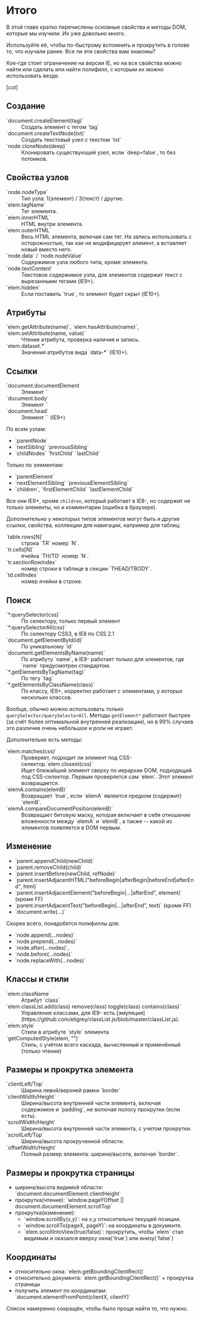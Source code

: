 # Итого

В этой главе кратко перечислены основные свойства и методы DOM, которые мы изучили. Их уже довольно много.

Используйте её, чтобы по-быстрому вспомнить и прокрутить в голове то, что изучали ранее. Все ли эти свойства вам знакомы?

Кое-где стоит ограничение на версии IE, но на все свойства можно найти или сделать или найти полифилл, с которым их можно использовать везде.

[cut]

## Создание

<dl>
<dt>`document.createElement(tag)`</dt><dd>Создать элемент с тегом `tag`</dd>
<dt>`document.createTextNode(txt)`</dt><dd>Создать текстовый узел с текстом `txt`</dd>
<dt>`node.cloneNode(deep)`</dt><dd>Клонировать существующий узел, если `deep=false`, то без потомков.</dd>
</dl>

## Свойства узлов

<dl>
<dt>`node.nodeType`</dt><dd>Тип узла: 1(элемент) / 3(текст) / другие.</dd>
<dt>`elem.tagName`</dt><dd>Тег элемента.</dd>
<dt>`elem.innerHTML`</dt><dd>HTML внутри элемента.</dd>
<dt>`elem.outerHTML`</dt><dd>Весь HTML элемента, включая сам тег. На запись использовать с осторожностью, так как не модифицирует элемент, а вставляет новый вместо него.</dd>
<dt>`node.data` / `node.nodeValue`</dt><dd>Содержимое узла любого типа, кроме элемента.</dd>
<dt>`node.textContent`</dt><dd>Текстовое содержимое узла, для элементов содержит текст с вырезанными тегами (IE9+).</dd>
<dt>`elem.hidden`</dt><dd>Если поставить `true`, то элемент будет скрыт (IE10+).</dd>
</dl>

## Атрибуты

<dl>
<dt>`elem.getAttribute(name)`, `elem.hasAttribute(name)`, `elem.setAttribute(name, value)`</dt>
<dd>Чтение атрибута, проверка наличия и запись.</dd>
<dt>`elem.dataset.*`</dt><dd>Значения атрибутов вида `data-*` (IE10+).</dd>
</dl>

## Ссылки

<dl>
<dt>`document.documentElement`</dt>
<dd>Элемент `<HTML>`</dd>
<dt>`document.body`</dt>
<dd>Элемент `<BODY>`</dd>
<dt>`document.head`</dt>
<dd>Элемент `<HEAD>` (IE9+)</dd>
</dl>

По всем узлам:
<ul>
<li>`parentNode`</li>
<li>`nextSibling` `previousSibling`</li>
<li>`childNodes` `firstChild` `lastChild`</li>
</ul>

Только по элементам:

<ul>
<li>`parentElement`</li>
<li>`nextElementSibling` `previousElementSibling`</li>
<li>`children`, `firstElementChild` `lastElementChild`</li>
</ul>

Все они IE9+, кроме `children`, который работает в IE8-, но содержит не только элементы, но и комментарии (ошибка в браузере).

Дополнительно у некоторых типов элементов могут быть и другие ссылки, свойства, коллекции для навигации,
например для таблиц:

<dl>
<dt>`table.rows[N]`</dt>
<dd>строка `TR` номер `N`.</dd>
<dt>`tr.cells[N]`</dt>
<dd>ячейка `TH/TD` номер `N`.</dd>
<dt>`tr.sectionRowIndex`</dt>
<dd>номер строки в таблице в секции `THEAD/TBODY`.<dd>
<dt>`td.cellIndex`</dt>
<dd>номер ячейки в строке.</dd>
</dl>

## Поиск


<dl>
<dt>`*.querySelector(css)`</dt>
<dd>По селектору, только первый элемент</dd>
<dt>`*.querySelectorAll(css)`</dt>
<dd>По селектору CSS3, в IE8 по CSS 2.1</dd>
<dt>`document.getElementById(id)`</dt>
<dd>По уникальному `id`</dd>
<dt>`document.getElementsByName(name)`</dt>
<dd>По атрибуту `name`,  в IE9- работает только для элементов, где `name` предусмотрен стандартом.</dd>
<dt>`*.getElementsByTagName(tag)`</dt>
<dd>По тегу `tag`</dd>
<dt>`*.getElementsByClassName(class)`</dt>
<dd>По классу, IE9+, корректно работает с элементами, у которых несколько классов.</dd>
</dl>

Вообще, обычно можно использовать только `querySelector/querySelectorAll`. Методы `getElement*` работают быстрее (за счёт более оптимальной внутренней реализации), но в 99% случаев это различие очень небольшое и роли не играет.

Дополнительно есть методы:
<dl>
<dt>`elem.matches(css)`</dt>
<dd>Проверяет, подходит ли элемент под CSS-селектор.</dd.
<dt>`elem.closest(css)`</dt>
<dd>Ищет ближайший элемент сверху по иерархии DOM, подходящий под CSS-селектор. Первым проверяется сам `elem`. Этот элемент возвращается.</dd>
<dt>`elemA.contains(elemB)`</dt>
<dd>Возвращает `true`, если `elemA` является предком (содержит) `elemB`.</dd>
<dt>`elemA.compareDocumentPosition(elemB)`</dt>
<dd>Возвращает битовую маску, которая включает в себя отношение вложенности между `elemA` и `elemB`, а также -- какой из элементов появляется в DOM первым.</dd>

</dl>


## Изменение

<ul>
<li>`parent.appendChild(newChild)`</li>
<li>`parent.removeChild(child)`</li>
<li>`parent.insertBefore(newChild, refNode)`</li>
<li>`parent.insertAdjacentHTML("beforeBegin|afterBegin|beforeEnd|afterEnd", html)`</li>
<li>`parent.insertAdjacentElement("beforeBegin|...|afterEnd", element)` (кроме FF)</li>
<li>`parent.insertAdjacentText("beforeBegin|...|afterEnd", text)` (кроме FF)</li>
<li>`document.write(...)`</li>
</ul>

Скорее всего, понадобятся полифиллы для:

<ul>
<li>`node.append(...nodes)`</li>
<li>`node.prepend(...nodes)`</li>
<li>`node.after(...nodes)`,</li>
<li>`node.before(...nodes)`</li>
<li>`node.replaceWith(...nodes)`</li>
</ul>

## Классы и стили

<dl>
<dt>`elem.className`</dt>
<dd>Атрибут `class`</dt>
<dt>`elem.classList.add(class) remove(class) toggle(class) contains(class)`</dt>
<dd>Управление классами, для IE9- есть [эмуляция](https://github.com/eligrey/classList.js/blob/master/classList.js).</dd>
<dt>`elem.style`</dt>
<dd>Стили в атрибуте `style` элемента</dd>
<dt>`getComputedStyle(elem, "")`</dd>
<dd>Стиль, с учётом всего каскада, вычисленный и применённый (только чтение)</dd>
</dl>

## Размеры и прокрутка элемента

<dl>
<dt>`clientLeft/Top`</dt>
<dd>Ширина левой/верхней рамки `border`</dd>
<dt>`clientWidth/Height`</dt>
<dd>Ширина/высота внутренней части элемента, включая содержимое и `padding`, не включая полосу прокрутки (если есть).</dd>
<dt>`scrollWidth/Height`</dt>
<dd>Ширина/высота внутренней части элемента, с учетом прокрутки.</dd>
<dt>`scrollLeft/Top`</dt>
<dd>Ширина/высота прокрученной области.</dd>
<dt>`offsetWidth/Height`</dt>
<dd>Полный размер элемента: ширина/высота, включая `border`.</dd>
</dl>

## Размеры и прокрутка страницы

<ul>
<li>ширина/высота видимой области: `document.documentElement.clientHeight`</li>
<li>прокрутка(чтение): `window.pageYOffset || document.documentElement.scrollTop`</li>
<li>прокрутка(изменение):
<ul>
<li>`window.scrollBy(x,y)`: на x,y относительно текущей позиции.</li>
<li>`window.scrollTo(pageX, pageY)`: на координаты в документе.</li>
<li>`elem.scrollIntoView(true/false)`: прокрутить, чтобы `elem` стал видимым и оказался вверху окна(`true`) или внизу(`false`)</li>
</ul>
</li>
</ul>

## Координаты

<ul>
<li>относительно окна: `elem.getBoundingClientRect()`</li>
<li>относительно документа: `elem.getBoundingClientRect()` + прокрутка страницы</li>
<li>получить элемент по координатам: `document.elementFromPoint(clientX, clientY)`</li>
</ul>

Список намеренно сокращён, чтобы было проще найти то, что нужно.

